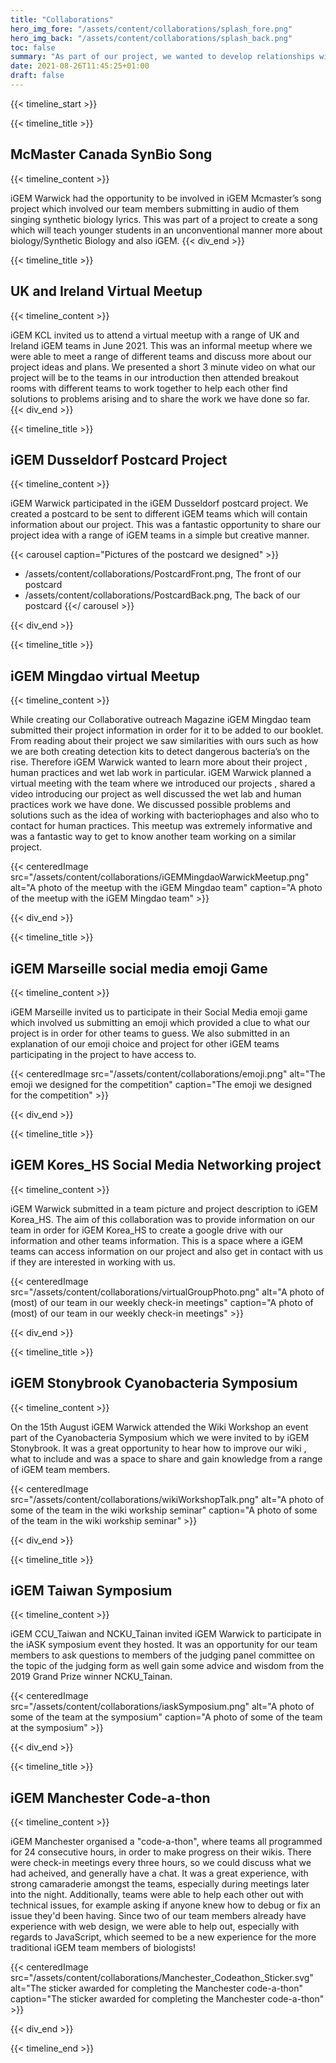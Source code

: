 ```yaml
---
title: "Collaborations"
hero_img_fore: "/assets/content/collaborations/splash_fore.png"
hero_img_back: "/assets/content/collaborations/splash_back.png"
toc: false
summary: "As part of our project, we wanted to develop relationships with a range of different iGEM teams in order to learn from each other and to form a community in a virtual manner. By using social media, participating in virtual meetups as well involving teams in our education Collaborative booklet we were able to learn from each other and gain useful insights in how to improve our project and how to find solutions to issues we were facing."
date: 2021-08-26T11:45:25+01:00
draft: false
---
```


{{< timeline_start >}}

{{< timeline_title >}}

## McMaster Canada SynBio Song

{{< timeline_content >}}

iGEM Warwick had the opportunity to be involved in iGEM Mcmaster’s song project
which involved our team members submitting in audio of them singing synthetic
biology lyrics. This was part of a project to create a song which will teach
younger students in an unconventional manner more about biology/Synthetic
Biology and also iGEM.
{{< div_end >}}

{{< timeline_title >}}

## UK and Ireland Virtual Meetup

{{< timeline_content >}}

iGEM KCL invited us to attend a virtual meetup with a range of UK and Ireland
iGEM teams in June 2021. This was an informal meetup where we were able to meet
a range of different teams and discuss more about our project ideas and plans.
We presented a short 3 minute video on what our project will be to the teams in
our introduction then attended breakout rooms with different teams to work
together to help each other find solutions to problems arising and to share the
work we have done so far.
{{< div_end >}}

{{< timeline_title >}}

## iGEM Dusseldorf Postcard Project

{{< timeline_content >}}

iGEM Warwick participated in the iGEM Dusseldorf postcard project. We created a
postcard to be sent to different iGEM teams which will contain information about
our project. This was a fantastic opportunity to share our project idea with a
range of iGEM teams in a simple but creative manner.

{{< carousel caption="Pictures of the postcard we designed" >}}
- /assets/content/collaborations/PostcardFront.png, The front of our postcard
- /assets/content/collaborations/PostcardBack.png, The back of our postcard
{{</ carousel >}}

{{< div_end >}}

{{< timeline_title >}}

## iGEM Mingdao virtual Meetup

{{< timeline_content >}}

While creating our Collaborative outreach Magazine iGEM Mingdao team submitted
their project information in order for it to be added to our booklet. From
reading about their project we saw similarities with ours such as how we are
both creating detection kits to detect dangerous bacteria’s on the rise.
Therefore iGEM Warwick wanted to learn more about their project , human
practices and wet lab work in particular. iGEM Warwick planned a virtual meeting
with the team where we introduced our projects , shared a video introducing our
project as well discussed the wet lab and human practices work we have done. We
discussed possible problems and solutions such as the idea of working with
bacteriophages and also who to contact for human practices. This meetup was
extremely informative and was a fantastic way to get to know another team
working on a similar project.

{{< centeredImage
        src="/assets/content/collaborations/iGEMMingdaoWarwickMeetup.png"
        alt="A photo of the meetup with the iGEM Mingdao team"
        caption="A photo of the meetup with the iGEM Mingdao team" >}}

{{< div_end >}}

{{< timeline_title >}}

## iGEM Marseille social media emoji Game

{{< timeline_content >}}

iGEM Marseille invited us to participate in their Social Media emoji game which
involved us submitting an emoji which provided a clue to what our project is in
order for other teams to guess. We also submitted in an explanation of our emoji
choice and project for other iGEM teams participating in the project to have
access to.

{{< centeredImage
        src="/assets/content/collaborations/emoji.png"
        alt="The emoji we designed for the competition"
        caption="The emoji we designed for the competition" >}}

{{< div_end >}}

{{< timeline_title >}}

## iGEM Kores_HS Social Media Networking project

{{< timeline_content >}}

iGEM Warwick submitted in a team picture and project description to iGEM
Korea_HS. The aim of this collaboration was to provide information on our team
in order for iGEM Korea_HS to create a google drive with our information and
other teams information. This is a space where a iGEM teams can access
information on our project and also get in contact with us if they are
interested in working with us.

{{< centeredImage
        src="/assets/content/collaborations/virtualGroupPhoto.png"
        alt="A photo of (most) of our team in our weekly check-in meetings"
        caption="A photo of (most) of our team in our weekly check-in meetings" >}}

{{< div_end >}}

{{< timeline_title >}}

## iGEM Stonybrook Cyanobacteria Symposium

{{< timeline_content >}}

On the 15th August iGEM Warwick attended the Wiki Workshop an event part of the
Cyanobacteria Symposium which we were invited to by iGEM Stonybrook. It was a
great opportunity to hear how to improve our wiki , what to include and was a
space to share and gain knowledge from a range of iGEM team members.

{{< centeredImage
        src="/assets/content/collaborations/wikiWorkshopTalk.png"
        alt="A photo of some of the team in the wiki workship seminar"
        caption="A photo of some of the team in the wiki workship seminar" >}}

{{< div_end >}}

{{< timeline_title >}}

## iGEM Taiwan Symposium

{{< timeline_content >}}

iGEM CCU_Taiwan and NCKU_Tainan invited iGEM Warwick to participate in the iASK
symposium event they hosted. It was an opportunity for our team members to ask
questions to members of the judging panel committee on the topic of the judging
form as well gain some advice and wisdom from the 2019 Grand Prize winner
NCKU_Tainan.

{{< centeredImage
        src="/assets/content/collaborations/iaskSymposium.png"
        alt="A photo of some of the team at the symposium"
        caption="A photo of some of the team at the symposium" >}}

{{< div_end >}}

{{< timeline_title >}}

## iGEM Manchester Code-a-thon

{{< timeline_content >}}

iGEM Manchester organised a "code-a-thon", where teams all programmed for 24
consecutive hours, in order to make progress on their wikis. There were check-in
meetings every three hours, so we could discuss what we had acheived, and
generally have a chat. It was a great experience, with strong camaraderie
amongst the teams, especially during meetings later into the night.
Additionally, teams were able to help each other out with technical issues, for
example asking if anyone knew how to debug or fix an issue they'd been having.
Since two of our team members already have experience with web design, we were
able to help out, especially with regards to JavaScript, which seemed to be a
new experience for the more traditional iGEM team members of biologists!

{{< centeredImage
        src="/assets/content/collaborations/Manchester_Codeathon_Sticker.svg"
         alt="The sticker awarded for completing the Manchester code-a-thon"
        caption="The sticker awarded for completing the Manchester code-a-thon" >}}

{{< div_end >}}

{{< timeline_end >}}

